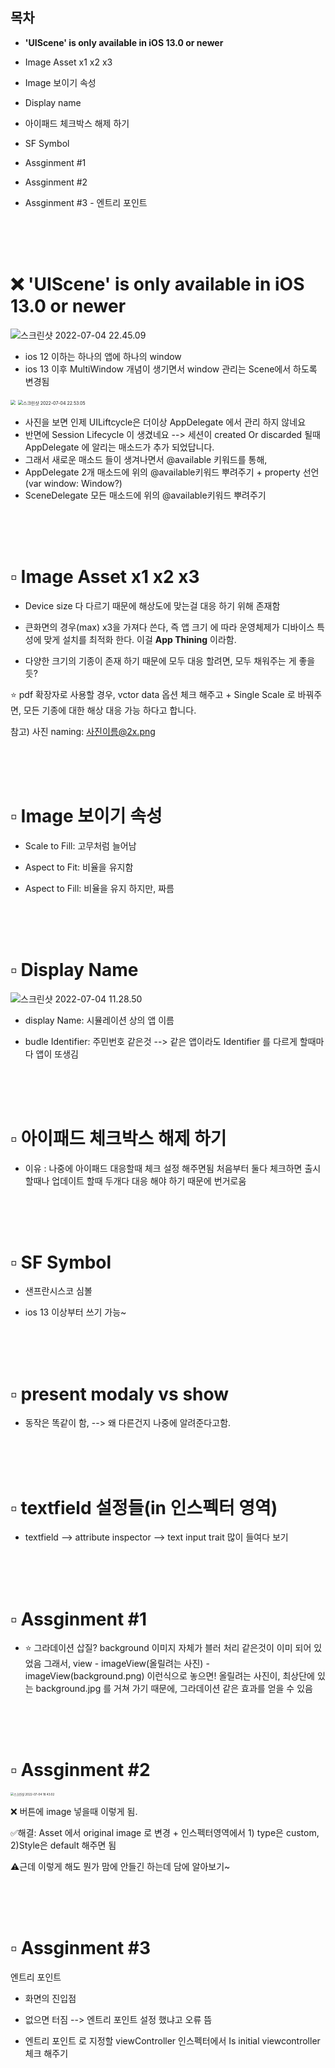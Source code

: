 

## 목차

* **'UIScene' is only available in iOS 13.0 or newer**

* Image Asset x1 x2 x3
* Image 보이기 속성
* Display name
* 아이패드 체크박스 해제 하기 
* SF Symbol
* Assginment #1
* Assginment #2
* Assginment #3 - 엔트리 포인트 

<br/><br/><br/>

# ❌ 'UIScene' is only available in iOS 13.0 or newer

![스크린샷 2022-07-04 22.45.09](https://user-images.githubusercontent.com/106936018/177170893-68bb8250-247c-4f17-9622-07bc2e41f18c.png)

* ios 12 이하는 하나의 앱에 하나의 window
* ios 13 이후 MultiWindow 개념이 생기면서 window 관리는 Scene에서 하도록 변경됨

<img src="https://user-images.githubusercontent.com/106936018/177171046-2a6cf88f-b2a4-47e4-970f-a4f5655fd057.png" style="zoom:50%;" />



<img src="https://user-images.githubusercontent.com/106936018/177171113-153b10c0-fa13-429f-89f3-3e1a34908746.png" alt="스크린샷 2022-07-04 22.53.05" style="zoom:50%;" />

* 사진을 보면 인제 UILiftcycle은 더이상 AppDelegate 에서 관리 하지 않네요
* 반면에 Session Lifecycle 이 생겼네요 --> 세션이 created Or discarded 될때 AppDelegate 에 알리는 매소드가 추가 되었답니다.
* 그래서 새로운 매소드 들이 생겨나면서 @available 키워드를 통해,
* AppDelegate 2개 매소드에 위의 @available키워드 뿌려주기 + property 선언 (var window: Window?)
* SceneDelegate 모든 매소드에  위의 @available키워드 뿌려주기

<br/><br/><br/>

# ▫️ Image Asset x1 x2 x3

* Device size 다 다르기 때문에 해상도에 맞는걸 대응 하기 위해 존재함

* 큰화면의 경우(max) x3을 가져다 쓴다, 즉 앱 크기 에 따라 운영체제가 디바이스 특성에 맞게 설치를 최적화 한다.
  이걸  **App Thining** 이라함.

* 다양한 크기의 기종이 존재 하기 때문에 모두 대응 할려면, 모두 채워주는 게 좋을듯?

⭐️ pdf 확장자로 사용할 경우, vctor data 옵션 체크 해주고 + Single Scale 로 바꿔주면, 모든 기종에 대한 해상 대응 가능 하다고 합니다. 

참고) 사진 naming: 사진이름@2x.png

<br/><br/><br/>

# ▫️ Image 보이기 속성



* Scale to Fill: 고무처럼 늘어남

* Aspect to Fit: 비율을 유지함

* Aspect to Fill: 비율을 유지 하지만, 짜름

<br/><br/><br/>

# ▫️ Display Name

![스크린샷 2022-07-04 11.28.50](https://user-images.githubusercontent.com/106936018/177162690-7cf0bffd-a336-4624-a903-2c349f1d2958.png)

* display Name: 시뮬레이션 상의 앱 이름

* budle Identifier: 주민번호 같은것 --> 같은 앱이라도 Identifier 를 다르게 할때마다 앱이 또생김

<br/><br/><br/>

# ▫️ 아이패드 체크박스 해제 하기 



* 이유 : 나중에 아이패드 대응할때 체크 설정 해주면됨
  처음부터 둘다 체크하면 출시할때나 업데이트 할때 두개다 대응 해야 하기 때문에 번거로움

<br/><br/><br/>

# ▫️ SF Symbol



* 샌프란시스코 심볼

* ios 13 이상부터 쓰기 가능~

<br/><br/><br/>

# ▫️ present modaly vs show



* 동작은 똑같이 함, --> 왜 다른건지 나중에 알려준다고함.

<br/><br/><br/>

# ▫️ textfield 설정들(in 인스펙터 영역)



* textfield --> attribute inspector --> text input trait 많이 들여다 보기 

<br/><br/><br/>

# ▫️ Assginment #1



* ⭐️ 그라데이션 삽질?
  background 이미지 자체가 블러 처리 같은것이 이미 되어 있었음
  그래서, view - imageView(올릴려는 사진) - imageView(background.png)
  이런식으로 놓으면! 올릴려는 사진이, 최상단에 있는 background.jpg 를 거쳐 가기 때문에, 
  그라데이션 같은 효과를 얻을 수 있음

<br/><br/><br/>

# ▫️ Assginment #2





<img src="https://user-images.githubusercontent.com/106936018/177162870-d3668a06-9723-4567-a72b-61b42a538039.png" alt="스크린샷 2022-07-04 18.43.02" style="zoom:33%;" />

❌ 버튼에 image 넣을때 이렇게 됨. 

✅해결: Asset 에서 original image 로 변경 + 인스펙터영역에서 1) type은 custom, 2)Style은 default 해주면 됨

⚠️근데 이렇게 해도 뭔가 맘에 안들긴 하는데 담에 알아보기~

<br/><br/><br/>

# ▫️ Assginment #3

엔트리 포인트

* 화면의 진입점

* 없으면 터짐 -->  엔트리 포인트 설정 했냐고 오류 뜸

* 엔트리 포인트 로 지정할 viewController 인스펙터에서 Is initial viewcontroller 체크 해주기

  





